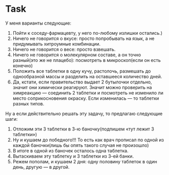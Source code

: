 # Task

У меня варианты следующие:
1. Пойти к соседу-фармацевту, у него по-любому излишки остались.)
2. Ничего не говорится о вкусе: просто попробывать на язык, а не придумывать хитроумные комбинации.
3. Ничего не говорится о весе: просто взвешать.
4. Ничего не говорится о молекулярном составе, а он точно разный(это же не плацебо): посмотреть в микроскоп(если он есть конечно)
5. Положить все таблетки в одну кучу, растолочь, размешать до однообразной массы и разделить на оставшееся количество дней.
6. Да, кстати, если правительство выдает 2 бутылочки отдельно, значит они химически реагируют. Значит можно проверить на химреакцию — соединить 2 таблетки и посмотреть не изменило ли место соприкосновения окраску. Если изменилась — то таблетки разных типов.

Ну а если действительно решать эту задачу, то предлагаю следующие шаги:

1. Отложим эти 3 таблетки в 3-ю баночку(подпишем «тут лежит 3 таблетки»)
2. Ну и кушаем до победного!!! То есть как врач прописал по одной из каждой баночки(лишь бы опять такого случая не произошло)
3. В итоге в одной из баночек осталось одна таблетка.
4. Вытаскиваем эту таблетку и 3 таблетки из 3-ей банки.
5. Режем пополам, и кушаем 2 дня: одну половину таблеток в один день, другую — в другой.
